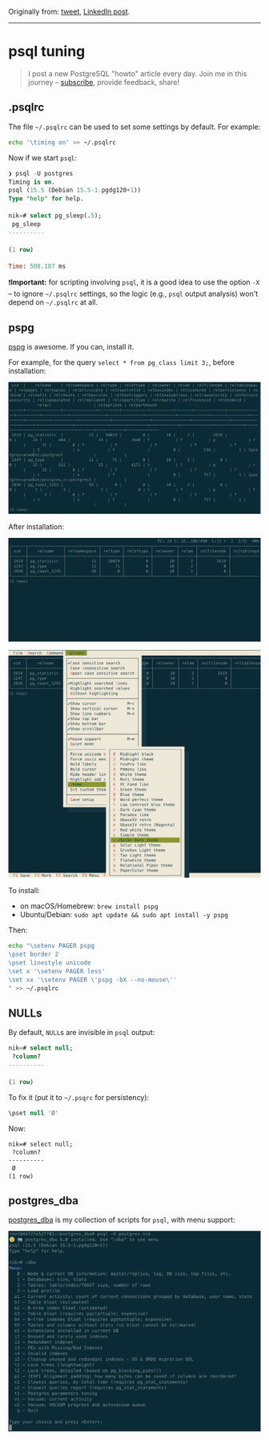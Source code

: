 Originally from: [tweet](https://twitter.com/samokhvalov/status/1727982234119090364), [LinkedIn post]().

---

# psql tuning

> I post a new PostgreSQL "howto" article every day. Join me in this
> journey – [subscribe](https://twitter.com/samokhvalov/), provide feedback, share!

## .psqlrc

The file `~/.psqlrc` can be used to set some settings by default. For example:

```bash
echo '\timing on' >> ~/.psqlrc
```

Now if we start `psql`:

```sql
❯ psql -U postgres
Timing is on.
psql (15.5 (Debian 15.5-1.pgdg120+1))
Type "help" for help.

nik=# select pg_sleep(.5);
 pg_sleep
----------

(1 row)

Time: 508.187 ms
```

❗**Important:** for scripting involving `psql`, it is a good idea to use the option `-X` – to ignore `~/.psqlrc`
settings, so the logic (e.g., `psql` output analysis) won't depend on `~/.psqlrc` at all.

## pspg

[pspg](https://github.com/okbob/pspg) is awesome. If you can, install it.

For example, for the query `select * from pg_class limit 3;`, before installation:

![psql ugly output](./files/0059_psql_ugly_output.png)

After installation:

![pspg improved output](./files/0059_pspg_improved_output.png)

![pspg menus](./files/0059_pspg_menus.jpg)

To install:

- on macOS/Homebrew: `brew install pspg`
- Ubuntu/Debian: `sudo apt update && sudo apt install -y pspg`

Then:

```bash
echo "\setenv PAGER pspg
\pset border 2
\pset linestyle unicode
\set x '\setenv PAGER less'
\set xx '\setenv PAGER \'pspg -bX --no-mouse\''
" >> ~/.psqlrc
```

## NULLs

By default, `NULL`s are invisible in `psql` output:

```sql
nik=# select null;
 ?column?
----------

(1 row)
```

To fix it (put it to `~/.psqrc` for persistency):

```sql
\pset null 'Ø'
```

Now:

```
nik=# select null;
 ?column?
----------
 Ø
(1 row)
```

## postgres_dba

[postgres_dba](https://github.com/NikolayS/postgres_dba) is my collection of scripts for `psql`, with menu support:

![postgres_dba menu support](./files/0059_postgres_dba.jpg)
